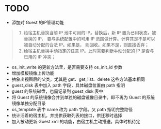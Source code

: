 # TODO

- 添加对 Guest 的IP管理功能
> 1. 给宿主机替换当前 IP 池中可用的 IP。替换后，新 IP 置为已用状态，被替换的 IP，
> 要与系统配置中的可用 IP 范围做计算。计算其是不是可以被自动分配的合法 IP。如果是，
> 则回收。如果不是，则直接丢弃；
> 2. 给宿主机替换手动指定的任意 IP。此时需要判断手动分配的 IP 是否与已用的 IP 冲突；

- os_init_write 的更新方法里，是否需要支持 os_init_id 参数
- 增加模板镜像上传功能
- 抽象出视图层的父类，尤其是 get、get_list、delete 这些方法基本相同
- guest_disk 表中加入 path 字段，具体磁盘位置由 path 指明
- guest 的系统磁盘，也需记录到 guest_disk 表中
- 将 Guest 的系统镜像合并到单独的磁盘镜像目录中。即不再为 Guest 的系统镜像单独分配目录
- os_template 表中 name 改为 path 字段。又 path 指明完整路径
- 统计活着的宿主机，并提供获取列表的接口，供迁移时选择
- 加入被动更新 Guest xml 的功能，由宿主机主动推送。具体时机待定
